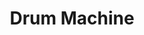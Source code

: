 ---
title: "Drum Machine"
title_fr: "Drum Machine"
order: 4
description: "Drum Machine project on freeCodeCamp. Created with React for the 'Front End Libraries Projects' certification."
description_fr: "Projet de Drum Machine sur freeCodeCamp. Créée avec React pour la certifcation 'Front End Libraries Projects'."
featuredImage: ../images/fcc-drum-machine.jpg
url: "https://codepen.io/anhek/debug/qBWpQwZ"
source_url: "https://codepen.io/anhek/pen/qBWpQwZ"
tags: ["design", "html", "scss", "javascript", "react"]
tags_fr: ["design", "html", "scss", "javascript", "react"]
---